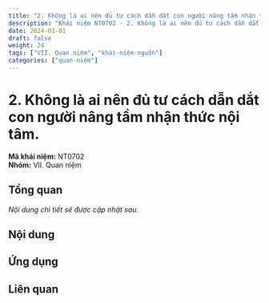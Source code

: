 ```yaml
---
title: "2. Không là ai nên đủ tư cách dẫn dắt con người nâng tầm nhận thức nội tâm."
description: "Khái niệm NT0702 - 2. Không là ai nên đủ tư cách dẫn dắt con người nâng tầm nhận thức nội tâm."
date: 2024-01-01
draft: false
weight: 24
tags: ["VII. Quan niệm", "khái-niệm-nguồn"]
categories: ["quan-niệm"]
---
```


# 2. Không là ai nên đủ tư cách dẫn dắt con người nâng tầm nhận thức nội tâm.

**Mã khái niệm:** NT0702  
**Nhóm:** VII. Quan niệm

## Tổng quan

*Nội dung chi tiết sẽ được cập nhật sau.*

## Nội dung

<!-- Nội dung chi tiết sẽ được điền vào đây -->

## Ứng dụng

<!-- Cách ứng dụng khái niệm này trong thực tế -->

## Liên quan

<!-- Các khái niệm liên quan khác -->
